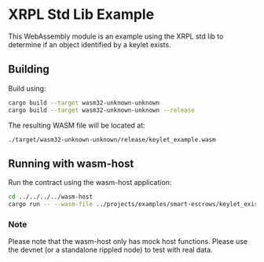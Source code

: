# XRPL Std Lib Example

This WebAssembly module is an example using the XRPL std lib to determine if an object identified by a keylet exists.

## Building

Build using:

```bash
cargo build --target wasm32-unknown-unknown 
cargo build --target wasm32-unknown-unknown --release
```

The resulting WASM file will be located at:

```
./target/wasm32-unknown-unknown/release/keylet_example.wasm
```

## Running with wasm-host

Run the contract using the wasm-host application:

```bash
cd ../../../../wasm-host
cargo run -- --wasm-file ../projects/examples/smart-escrows/keylet_exists/target/wasm32-unknown-unknown/release/keylet_exists.wasm --project examples/smart-escrows/keylet_exists
```

### Note

Please note that the wasm-host only has mock host functions. Please use the devnet (or a standalone rippled node) to
test with real data.
